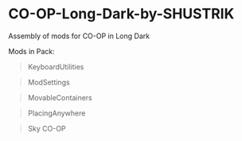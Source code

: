 # CO-OP-Long-Dark-by-SHUSTRIK
Assembly of mods for CO-OP in Long Dark

Mods in Pack:
> KeyboardUtilities

> ModSettings

> MovableContainers

> PlacingAnywhere

> Sky CO-OP
